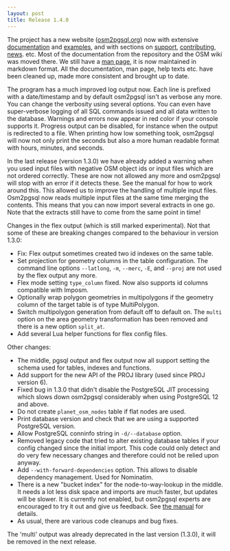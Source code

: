 ```yaml
---
layout: post
title: Release 1.4.0
---
```


The project has a new website ([osm2pgsql.org](https://osm2pgsql.org)) now with
extensive [documentation](https://osm2pgsql.org/doc/) and
[examples](https://osm2pgsql.org/examples/), and with sections on
[support](https://osm2pgsql.org/support/),
[contributing](https://osm2pgsql.org/contribute/),
[news](https://osm2pgsql.org/news/). etc. Most of the documentation from the
repository and the OSM wiki was moved there. We still have a [man
page](https://osm2pgsql.org/doc/man/), it is now maintained in markdown format.
All the documentation, man page, help texts etc. have been cleaned up, made
more consistent and brought up to date.

The program has a much improved log output now. Each line is prefixed with a
date/timestamp and by default osm2pgsql isn't as verbose any more. You can
change the verbosity using several options. You can even have super-verbose
logging of all SQL commands issued and all data written to the database.
Warnings and errors now appear in red color if your console supports it.
Progress output can be disabled, for instance when the output is redirected to
a file. When printing how low something took, osm2pgsql will now not only print
the seconds but also a more human readable format with hours, minutes, and
seconds.

In the last release (version 1.3.0) we have already added a warning when you
used input files with negative OSM object ids or input files which are not
ordered correctly. These are now not allowed any more and osm2pgsql will stop
with an error if it detects these. See the manual for how to work around this.
This allowed us to improve the handling of multiple input files. Osm2pgsql now
reads multiple input files at the same time merging the contents. This means
that you can now import several extracts in one go. Note that the extracts
still have to come from the same point in time!

Changes in the flex output (which is still marked experimental). Not that
some of these are breaking changes compared to the behaviour in version 1.3.0:

* Fix: Flex output sometimes created two id indexes on the same table.
* Set projection for geometry columns in the table configuration. The command
  line options `--latlong`, `-m`, `--merc`, `-E`, and `--proj` are not used
  by the flex output any more.
* Flex mode setting `type_column` fixed. Now also supports id columns
  compatible with Imposm.
* Optionally wrap polygon geometries in multipolygons if the geometry column
  of the target table is of type MultiPolygon.
* Switch multipolygon generation from default off to default on. The `multi`
  option on the area geometry transformation has been removed and there is
  a new option `split_at`.
* Add several Lua helper functions for flex config files.

Other changes:

* The middle, pgsql output and flex output now all support setting the schema
  used for tables, indexes and functions.
* Add support for the new API of the PROJ library (used since PROJ version 6).
* Fixed bug in 1.3.0 that didn't disable the PostgreSQL JIT processing which
  slows down osm2pgsql considerably when using PostgreSQL 12 and above.
* Do not create `planet_osm_nodes` table if flat nodes are used.
* Print database version and check that we are using a supported PostgreSQL
  version.
* Allow PostgreSQL conninfo string in `-d/--database` option.
* Removed legacy code that tried to alter existing database tables if your
  config changed since the initial import. This code could only detect and do
  very few necessary changes and therefore could not be relied upon anyway.
* Add `--with-forward-dependencies` option. This allows to disable dependency
  management. Used for Nominatim.
* There is a new "bucket index" for the node-to-way-lookup in the middle. It
  needs a lot less disk space and imports are much faster, but updates will be
  slower. It is currently not enabled, but osm2pgsql experts are encouraged
  to try it out and give us feedback. See [the
  manual](https://osm2pgsql.org/doc/manual.html#bucket-index-for-slim-mode) for
  details.
* As usual, there are various code cleanups and bug fixes.

The 'multi' output was already deprecated in the last version (1.3.0), it will
be removed in the next release.

